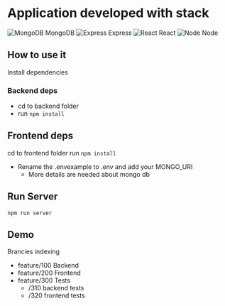# Application developed with stack

 ![MongoDB](https://img.icons8.com/color/48/000000/mongodb.png) MongoDB
 ![Express](https://img.icons8.com/color/48/000000/express.png) Express
 ![React](https://img.icons8.com/color/48/000000/react-native.png) React
 ![Node](https://img.icons8.com/color/48/000000/nodejs.png) Node

## How to use it

Install dependencies

### Backend deps
- cd to backend folder
- run ```npm install```

## Frontend deps
cd to frontend folder
run ```npm install```


- Rename the .envexample to .env and add your MONGO_URI
    - More details are needed about mongo db

## Run Server

```
npm run server
```

## Demo


Brancies indexing
- feature/100 Backend
- feature/200 Frontend
- feature/300 Tests
    - /310 backend tests
    - /320 frontend tests
